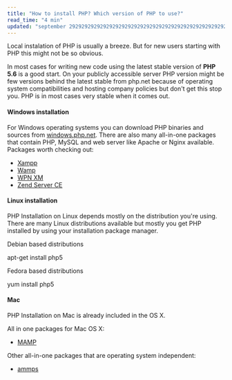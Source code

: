 ```yaml
---
title: "How to install PHP? Which version of PHP to use?"
read_time: "4 min"
updated: "september 2929292929292929292929292929292929292929292929292929292929, 2014"
---
```


Local instalation of PHP is usually a breeze. But for new users starting with PHP this might not be so obvious.

In most cases for writing new code using the latest stable version of **PHP 5.6** is a good start. On your publicly accessible server
PHP version might be few versions behind the latest stable from php.net because of operating system compatibilities and hosting company
policies but don't get this stop you. PHP is in most cases very stable when it comes out.

#### Windows installation

For Windows operating systems you can download PHP binaries and sources from [windows.php.net][windows-php-net]. There are also many all-in-one
packages that contain PHP, MySQL and web server like Apache or Nginx available. Packages worth checking out:

* [Xampp][xampp]
* [Wamp][wamp]
* [WPN XM][wpn-xm]
* [Zend Server CE][zend-server]

#### Linux installation

PHP Installation on Linux depends mostly on the distribution you're using. There are many Linux distributions available but mostly you get PHP
installed by using your installation package manager.

Debian based distributions

apt-get install php5

Fedora based distributions

yum install php5

#### Mac

PHP Installation on Mac is already included in the OS X.

All in one packages for Mac OS X:

* [MAMP][mamp]

Other all-in-one packages that are operating system independent:

* [ammps][ammps]

[windows-php-net]: http://windows.php.net
[xampp]: http://apachefriends.org
[wamp]: http://www.wampserver.com/en/
[wpn-xm]: http://wpn-xm.org/
[zend-server]: http://www.zend.com/en/products/server-ce/
[mamp]: http://iwww.mamp.info/en/downloads/
[ammps]: http://www.ampps.com/
